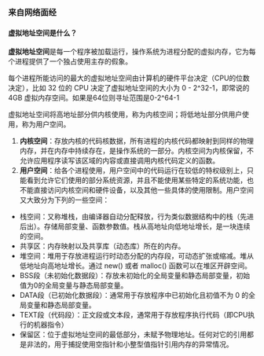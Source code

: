 ### 来自网络面经

#### 虚拟地址空间是什么？

**虚拟地址空间**是每一个程序被加载运行，操作系统为进程分配的虚拟内存，它为每个进程提供了一个独占使用主存的假象。

每个进程所能访问的最大的虚拟地址空间由计算机的硬件平台决定（CPU的位数决定），比如 32 位的 CPU 决定了虚拟地址空间的大小为 0 - 2^32-1，即常说的 4GB 虚拟内存空间。如果是64位则寻址范围是0-2^64-1

虚拟地址空间将高地址部分供内核使用，称为内核空间；将低地址部分供用户使用，称为用户空间。
1. **内核空间**：存放内核的代码核数据，所有进程的内核代码都映射到同样的物理内存，并在内存中持续存在，是操作系统的一部分。内核空间为内核保留，不允许应用程序读写该区域的内容或直接调用内核代码定义的函数。
2. **用户空间**：给各个进程使用，用户空间中的代码运行在较低的特权级别上，只能看到允许它们使用的部分系统资源，并且不能使用某些特定的系统功能，也不能直接访问内核空间和硬件设备，以及其他一些具体的使用限制。用户空间又大致分为下列的一些空间：
- 栈空间：又称堆栈，由编译器自动分配释放，行为类似数据结构中的栈（先进后出）。存储局部变量、函数参数值。栈从高地址向低地址增长，是一块连续的空间。
- 共享区：内存映射以及共享库（动态库）所在的内存。
- 堆空间：堆用于存放进程运行时动态分配的内存段，可动态扩张或缩减。堆从低地址向高地址增长。通过 new() 或者 malloc() 函数可以在堆区开辟空间。
- BSS段（未初始化数据段）：存放未初始化的全局变量和静态局部变量，初始值为0的全局变量与静态局部变量。
- DATA段（已初始化数据段）：通常用于存放程序中已初始化且初值不为 0 的全局变量和静态局部变量。
- TEXT段（代码段）：正文段或文本段，通常用于存放程序执行代码（即CPU执行的机器指令）
- 保留区：位于虚拟地址空间的最低部分，未赋予物理地址。任何对它的引用都是非法的，用于捕捉使用空指针和小整型值指针引用内存的异常情况。
